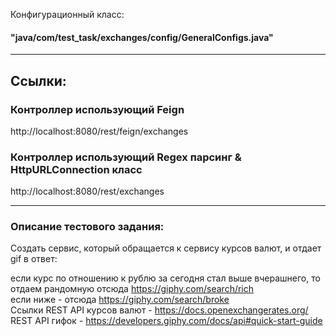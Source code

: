 
Конфигурационный класс: <br>
 #### "java/com/test_task/exchanges/config/GeneralConfigs.java"

---
## Ссылки:
### Контроллер использующий Feign
http://localhost:8080/rest/feign/exchanges

### Контроллер использующий Regex парсинг & HttpURLConnection класс
http://localhost:8080/rest/exchanges

---

### Описание тестового задания:
Создать сервис, который обращается к сервису курсов валют, и отдает gif в ответ:

если курс по отношению к рублю за сегодня стал выше вчерашнего, то отдаем рандомную отсюда https://giphy.com/search/rich  
если ниже - отсюда https://giphy.com/search/broke  
Ссылки
REST API курсов валют - https://docs.openexchangerates.org/  
REST API гифок - https://developers.giphy.com/docs/api#quick-start-guide  


